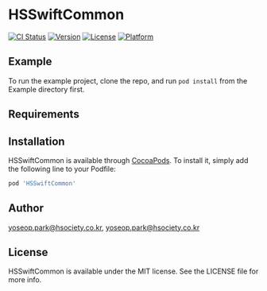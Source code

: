 # HSSwiftCommon

[![CI Status](http://img.shields.io/travis/yoseop.park@hsociety.co.kr/HSSwiftCommon.svg?style=flat)](https://travis-ci.org/yoseop.park@hsociety.co.kr/HSSwiftCommon)
[![Version](https://img.shields.io/cocoapods/v/HSSwiftCommon.svg?style=flat)](http://cocoapods.org/pods/HSSwiftCommon)
[![License](https://img.shields.io/cocoapods/l/HSSwiftCommon.svg?style=flat)](http://cocoapods.org/pods/HSSwiftCommon)
[![Platform](https://img.shields.io/cocoapods/p/HSSwiftCommon.svg?style=flat)](http://cocoapods.org/pods/HSSwiftCommon)

## Example

To run the example project, clone the repo, and run `pod install` from the Example directory first.

## Requirements

## Installation

HSSwiftCommon is available through [CocoaPods](http://cocoapods.org). To install
it, simply add the following line to your Podfile:

```ruby
pod 'HSSwiftCommon'
```

## Author

yoseop.park@hsociety.co.kr, yoseop.park@hsociety.co.kr

## License

HSSwiftCommon is available under the MIT license. See the LICENSE file for more info.

